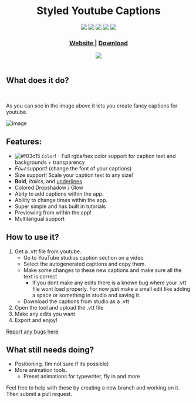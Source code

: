 <h1 align="center">Styled Youtube Captions</h1>


<div align="center">
  <img src="https://img.shields.io/github/license/kevinwh0/Styled-Youtube-Captions" /> <img src="https://img.shields.io/github/issues-raw/kevinwh0/Styled-Youtube-Captions" /> <img src="https://img.shields.io/github/contributors/kevinwh0/Styled-Youtube-Captions" /> <img src="https://img.shields.io/github/forks/kevinwh0/Styled-Youtube-Captions?style=social" /> <img src="https://img.shields.io/github/stars/kevinwh0/Styled-Youtube-Captions?style=social" />
</div>



<div align="center">
  <h3>
    <a href="https://ChaoticLeah.github.io/Styled-Youtube-Captions/">
      Website
    </a>
    <span> | </span>
    <a href="https://github.com/ChaoticLeah/Styled-Youtube-Captions/releases/">
      Download
    </a>
  </h3>
</div>

<div align="center">
  <img src="https://user-images.githubusercontent.com/45321184/203746834-58f5b107-b44a-4e7e-9638-c269eedff971.png" />
</div>

<br>

## What does it do?

<br>

As you can see in the image above it lets you create fancy captions for youtube.

![image](https://user-images.githubusercontent.com/45321184/120233306-5bc48780-c20a-11eb-80e6-e8054d0e7ccc.png)



## Features:

- ![#f03c15](https://via.placeholder.com/15/f03c15/000000?text=+) `Color`! - Full rgba/hex color support for caption text and backgrounds + transparency
- 𝐹𝑜𝓃𝓉 support! (change the font of your captions)
- Size support! Scale your caption text to any size!
- **Bold**, _italics_, and <u>underlines</u>
- Colored Dropshadow / Glow
- Abity to add captions within the app.
- Ability to change times within the app.
- Super simple and has built in tutorials
- Previewing from within the app!
- Multilangual support

## How to use it?

1. Get a .vtt file from youtube.
    - Go to YouTube studios caption section on a video
    - Select the autogenerated captions and copy them.
    - Make some changes to these new captions and make sure all the text is correct
        - If you dont make any edits there is a known bug where your .vtt file wont load properly. For now just make a small edit like adding a space or something in studio and saving it.
    - Download the captions from studio as a .vtt
2. Open the tool and upload the .vtt file
3. Make any edits you want
4. Export and enjoy!

<a href="https://github.com/ChaoticLeah/Styled-Youtube-Captions/issues">Report any bugs here</a>


## What still needs doing?
- Positioning. (Im not sure if its possible)
- More animation tools.
    - Preset animations for typewriter, fly in and more

Feel free to help with these by creating a new branch and working on it. Then submit a pull request.

